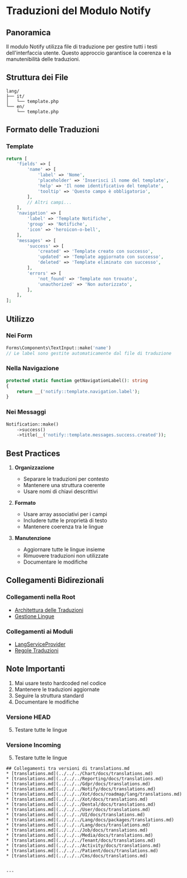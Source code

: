 # Traduzioni del Modulo Notify

## Panoramica

Il modulo Notify utilizza file di traduzione per gestire tutti i testi dell'interfaccia utente. Questo approccio garantisce la coerenza e la manutenibilità delle traduzioni.

## Struttura dei File

```
lang/
├── it/
│   └── template.php
└── en/
    └── template.php
```

## Formato delle Traduzioni

### Template

```php
return [
    'fields' => [
        'name' => [
            'label' => 'Nome',
            'placeholder' => 'Inserisci il nome del template',
            'help' => 'Il nome identificativo del template',
            'tooltip' => 'Questo campo è obbligatorio',
        ],
        // Altri campi...
    ],
    'navigation' => [
        'label' => 'Template Notifiche',
        'group' => 'Notifiche',
        'icon' => 'heroicon-o-bell',
    ],
    'messages' => [
        'success' => [
            'created' => 'Template creato con successo',
            'updated' => 'Template aggiornato con successo',
            'deleted' => 'Template eliminato con successo',
        ],
        'errors' => [
            'not_found' => 'Template non trovato',
            'unauthorized' => 'Non autorizzato',
        ],
    ],
];
```

## Utilizzo

### Nei Form

```php
Forms\Components\TextInput::make('name')
// Le label sono gestite automaticamente dal file di traduzione
```

### Nella Navigazione

```php
protected static function getNavigationLabel(): string
{
    return __('notify::template.navigation.label');
}
```

### Nei Messaggi

```php
Notification::make()
    ->success()
    ->title(__('notify::template.messages.success.created'));
```

## Best Practices

1. **Organizzazione**
   - Separare le traduzioni per contesto
   - Mantenere una struttura coerente
   - Usare nomi di chiavi descrittivi

2. **Formato**
   - Usare array associativi per i campi
   - Includere tutte le proprietà di testo
   - Mantenere coerenza tra le lingue

3. **Manutenzione**
   - Aggiornare tutte le lingue insieme
   - Rimuovere traduzioni non utilizzate
   - Documentare le modifiche

## Collegamenti Bidirezionali

### Collegamenti nella Root
- [Architettura delle Traduzioni](../../../../docs/architecture/translations.md)
- [Gestione Lingue](../../../../docs/architecture/languages.md)

### Collegamenti ai Moduli
- [LangServiceProvider](../../Lang/docs/service-provider.md)
- [Regole Traduzioni](../../../../docs/regole/traduzioni.md)

## Note Importanti

1. Mai usare testo hardcoded nel codice
2. Mantenere le traduzioni aggiornate
3. Seguire la struttura standard
4. Documentare le modifiche
### Versione HEAD

5. Testare tutte le lingue 

### Versione Incoming

5. Testare tutte le lingue 
``` 
## Collegamenti tra versioni di translations.md
* [translations.md](../../../Chart/docs/translations.md)
* [translations.md](../../../Reporting/docs/translations.md)
* [translations.md](../../../Gdpr/docs/translations.md)
* [translations.md](../../../Notify/docs/translations.md)
* [translations.md](../../../Xot/docs/roadmap/lang/translations.md)
* [translations.md](../../../Xot/docs/translations.md)
* [translations.md](../../../Dental/docs/translations.md)
* [translations.md](../../../User/docs/translations.md)
* [translations.md](../../../UI/docs/translations.md)
* [translations.md](../../../Lang/docs/packages/translations.md)
* [translations.md](../../../Lang/docs/translations.md)
* [translations.md](../../../Job/docs/translations.md)
* [translations.md](../../../Media/docs/translations.md)
* [translations.md](../../../Tenant/docs/translations.md)
* [translations.md](../../../Activity/docs/translations.md)
* [translations.md](../../../Patient/docs/translations.md)
* [translations.md](../../../Cms/docs/translations.md)


---

